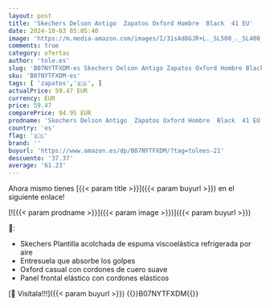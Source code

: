 ```yaml
---
layout: post
title: 'Skechers Delson Antigo  Zapatos Oxford Hombre  Black  41 EU'
date: 2024-10-03 05:05:40
image: 'https://m.media-amazon.com/images/I/31sAd8GJR+L._SL500_._SL400_.jpg'
comments: true
category: ofertas
author: 'tole.es'
slug: 'B07NYTFXDM-es Skechers Delson Antigo Zapatos Oxford Hombre Black 41 EU'
sku: 'B07NYTFXDM-es'
tags: [ 'zapatos','🇪🇸', ]
actualPrice: 59.47 EUR
currency: EUR
price: 59.47
comparePrice: 94.95 EUR
prodname: 'Skechers Delson Antigo  Zapatos Oxford Hombre  Black  41 EU'
country: 'es'
flag: '🇪🇸'
brand: ''
buyurl: 'https://www.amazon.es/dp/B07NYTFXDM/?tag=tolees-21'
descuento: '37.37'
average: '61.23'
---
```


Ahora mismo tienes [{{< param title >}}]({{< param buyurl >}}) en el siguiente enlace!

[![{{< param prodname >}}]({{< param image >}})]({{< param buyurl >}})

🔎:

- Skechers Plantilla acolchada de espuma viscoelástica refrigerada por aire
- Entresuela que absorbe los golpes
- Oxford casual con cordones de cuero suave
- Panel frontal elástico con cordones elásticos

[🛒 Visítala!!!]({{< param buyurl >}})
{{<world>}}B07NYTFXDM{{</world>}}
